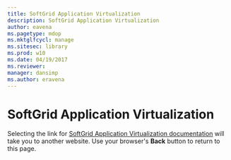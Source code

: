 ```yaml
---
title: SoftGrid Application Virtualization
description: SoftGrid Application Virtualization
author: eavena
ms.pagetype: mdop
ms.mktglfcycl: manage
ms.sitesec: library
ms.prod: w10
ms.date: 04/19/2017
ms.reviewer: 
manager: dansimp
ms.author: eravena
---
```


# SoftGrid Application Virtualization

Selecting the link for [SoftGrid Application Virtualization documentation](https://technet.microsoft.com/library/bb906040.aspx) will take you to another website. Use your browser's **Back** button to return to this page.   
